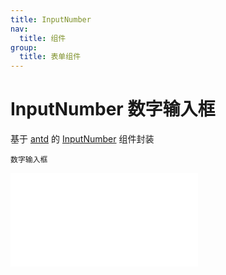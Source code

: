 ```yaml
---
title: InputNumber
nav:
  title: 组件
group:
  title: 表单组件
---
```


# InputNumber 数字输入框

基于 <a href="https://ant-design.antgroup.com/index-cn" target="_blank">antd</a> 的 <a href="https://ant-design.antgroup.com/components/input-number-cn" target="_blank">InputNumber</a> 组件封装

<code src='./InputNumber.tsx'>数字输入框</code>

<embed src="../index.md#L16-L20"></embed>
